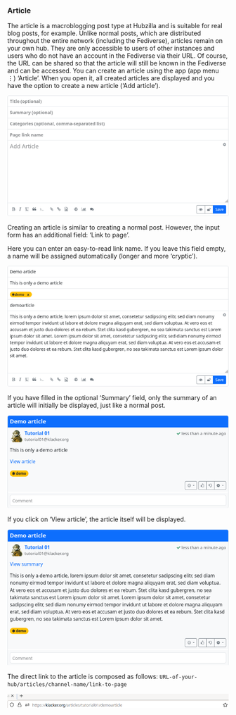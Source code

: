 ### Article

The article is a macroblogging post type at Hubzilla and is suitable for real blog posts, for example. Unlike normal posts, which are distributed throughout the entire network (including the Fediverse), articles remain on your own hub. They are only accessible to users of other instances and users who do not have an account in the Fediverse via their URL. Of course, the URL can be shared so that the article will still be known in the Fediverse and can be accessed.
You can create an article using the app (app menu ⋮) ‘Article’. When you open it, all created articles are displayed and you have the option to create a new article (‘Add article’).

![article 01](./pic/article01.png)

Creating an article is similar to creating a normal post. However, the input form has an additional field: ‘Link to page’.

Here you can enter an easy-to-read link name. If you leave this field empty, a name will be assigned automatically (longer and more ‘cryptic’).

![article 02](./pic/article02.png)

If you have filled in the optional ‘Summary’ field, only the summary of an article will initially be displayed, just like a normal post.

![article 03](./pic/article03.png)

If you click on ‘View article’, the article itself will be displayed.

![article 04](./pic/article04.png)

The direct link to the article is composed as follows:
`URL-of-your-hub/articles/channel-name/link-to-page`

![article 05](./pic/article05.png)